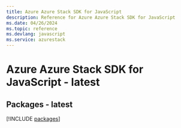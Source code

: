 ```yaml
---
title: Azure Azure Stack SDK for JavaScript
description: Reference for Azure Azure Stack SDK for JavaScript
ms.date: 04/26/2024
ms.topic: reference
ms.devlang: javascript
ms.service: azurestack
---
```

# Azure Azure Stack SDK for JavaScript - latest
## Packages - latest
[!INCLUDE [packages](azure-stack-index.md)]